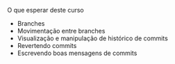 O que esperar deste curso

- Branches
- Movimentação entre branches
- Visualização e manipulação de histórico de commits
- Revertendo commits
- Escrevendo boas mensagens de commits